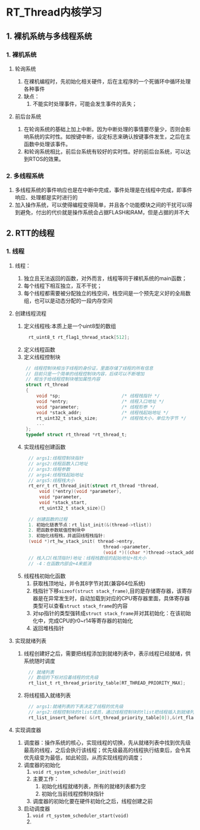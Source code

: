 # RT_Thread内核学习
## 1. 裸机系统与多线程系统
### 1. 裸机系统
1. 轮询系统
   1. 在裸机编程时，先初始化相关硬件，后在主程序的一个死循环中循环处理各种事件
   2. 缺点：
      1. 不能实时处理事件，可能会发生事件的丢失；
   
2. 前后台系统
   1. 在轮询系统的基础上加上中断。因为中断处理的事情要尽量少，否则会影响系统的实时性。如按键中断，设定标志来确认按键事件发生，之后在主函数中处理该事件。
   2. 和轮询系统相比，前后台系统有较好的实时性。好的前后台系统，可以达到RTOS的效果。

### 2. 多线程系统
1. 多线程系统的事件响应也是在中断中完成，事件处理是在线程中完成，即事件响应、处理都是实时进行的
2. 加入操作系统，可以使得编程变得简单，并且各个功能模块之间的干扰可以得到避免，付出的代价就是操作系统会占据FLASH和RAM，但是占据的并不大

## 2. RTT的线程
### 1. 线程
1. 线程：
   1. 独立且无法返回的函数，对外而言，线程等同于裸机系统的main函数；
   2. 每个线程下相互独立，互不干扰；
   3. 每个线程都需要被分配独立的栈空间，栈空间是一个预先定义好的全局数组，也可以是动态分配的一段内存空间
2. 创建线程流程
   1. 定义线程栈:本质上是一个uint8型的数组
   ```c
        rt_uint8_t rt_flag1_thread_stack[512];
   ```
   2. 定义线程函数
   3. 定义线程控制块
    ```c
        // 线程控制块相当于线程的身份证，里面存储了线程的所有信息
        // 目前只是一个简单的线程控制块内容，后续可以不断增加
        // 相当于给线程控制块增加属性内容
        struct rt_thread
        {
            void *sp;                       /* 线程栈指针 */
            void *entry;                    /* 线程入口地址 */
            void *parameter;                /* 线程形参 */
            void *stack_addr;               /* 线程栈起始地址 */
            rt_uint32_t stack_size;         /* 线程栈大小，单位为字节 */
            ...
        };
        typedef struct rt_thread *rt_thread_t;
    ```
   4. 实现线程创建函数
   ```c
        // args1:线程控制块指针
        // args2:线程函数入口地址
        // args3:线程参数
        // args4:线程栈起始地址
        // args5:线程栈大小
        rt_err_t rt_thread_init(struct rt_thread *thread,
            void (*entry)(void *parameter), 
            void *parameter, 
            void *stack_start, 
            rt_uint32_t stack_size){}
        
        // 创建函数的过程
        1. 初始化链表节点：rt_list_init(&(thread->tlist))
        2. 把函数参数赋值控制块中
        3. 初始化线程栈，并返回线程栈指针:
        (void *)rt_hw_stack_init( thread->entry,
                                    thread->parameter,
                                    (void *)((char *)thread->stack_addr + thread->stack_size - 4) );
        // 栈入口(栈顶指针)地址：线程栈数组的起始地址+栈大小
        // -4：在函数内部会+4来抵消
   ```
    5. 线程栈初始化函数
       1. 获取栈顶地址，并令其8字节对其(兼容64位系统)
       2. 栈指针下移`sizeof(struct stack_frame)`,目的是存储寄存器，该寄存器是在异常发生时，自动加载到对应的CPU寄存器里面，具体寄存器类型可以查看`struct stack_frame`的内容
       3. 对sp指针的类型强转成`struct stack_frame`并对其初始化：在该初始化中，完成CPU的r0~r14等寄存器的初始化
       4. 返回堆栈指针

3. 实现就绪列表
   1. 线程创建好之后，需要把线程添加到就绪列表中，表示线程已经就绪，供系统随时调度
   ```c
        // 就绪列表
        // 数组的下标对应着线程的优先级
        rt_list_t rt_thread_priority_table[RT_THREAD_PRIORITY_MAX];
   ```
   2. 将线程插入就绪列表
   ```c
        // args1:就绪列表的下表决定了线程的优先级
        // args2:线程控制块的tlist成员，通过线程控制块的tlist把线程插入到就绪列表中实现把线程和就绪列表之间的关联
        rt_list_insert_before( &(rt_thread_priority_table[0]),&(rt_flag1_thread.tlist) );
   ```

4. 实现调度器
   1. 调度器：操作系统的核心，实现线程的切换，先从就绪列表中找到优先级最高的线程，之后会执行该线程；优先级最高的线程执行结束后，会令其优先级变为最低，如此轮回，从而实现线程的调度；
   2. 调度器的初始化
      1. `void rt_system_scheduler_init(void)`
      2. 主要工作：
         1. 初始化线程就绪列表，所有的就绪列表都为空
         2. 初始化当前线程控制块指针
      3. 调度器的初始化要在硬件初始化之后，线程创建之前
   3. 启动调度器
      1. `void rt_system_scheduler_start(void)`
      2. 


